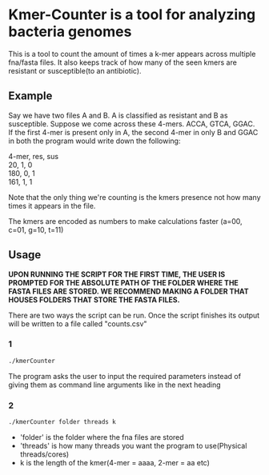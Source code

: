 # Kmer-Counter is a tool for analyzing bacteria genomes

This is a tool to count the amount of times a k-mer appears across multiple fna/fasta files. It also keeps track of how many of the seen kmers are resistant or susceptible(to an antibiotic).

## Example

Say we have two files A and B. A is classified as resistant and B as susceptible. Suppose we come across these 4-mers. ACCA, GTCA, GGAC. If the first 4-mer is present only in A, the second 4-mer in only B and GGAC in both the program would write down the following:

4-mer, res, sus\
20, 1, 0\
180, 0, 1\
161, 1, 1

Note that the only thing we're counting is the kmers presence not how many times it appears in the file.

The kmers are encoded as numbers to make calculations faster (a=00, c=01, g=10, t=11)

## Usage

**UPON RUNNING THE SCRIPT FOR THE FIRST TIME, THE USER IS PROMPTED FOR THE ABSOLUTE PATH OF THE FOLDER WHERE THE FASTA FILES ARE STORED. WE RECOMMEND MAKING A FOLDER THAT HOUSES FOLDERS THAT STORE THE FASTA FILES.**

There are two ways the script can be run. Once the script finishes its output will be written to a file called "counts.csv"

### 1

```bash
./kmerCounter
```

The program asks the user to input the required parameters instead of giving them as command line arguments like in the next heading

### 2

```bash
./kmerCounter folder threads k
```

- 'folder' is the folder where the fna files are stored
- 'threads' is how many threads you want the program to use(Physical threads/cores)
- k is the length of the kmer(4-mer = aaaa, 2-mer = aa etc)
